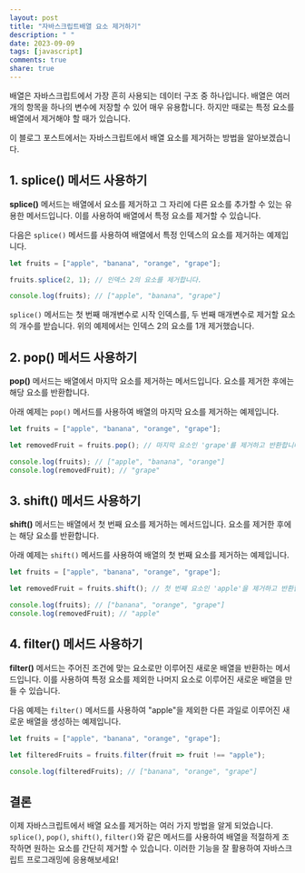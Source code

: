 ```yaml
---
layout: post
title: "자바스크립트배열 요소 제거하기"
description: " "
date: 2023-09-09
tags: [javascript]
comments: true
share: true
---
```


배열은 자바스크립트에서 가장 흔히 사용되는 데이터 구조 중 하나입니다. 배열은 여러 개의 항목을 하나의 변수에 저장할 수 있어 매우 유용합니다. 하지만 때로는 특정 요소를 배열에서 제거해야 할 때가 있습니다.

이 블로그 포스트에서는 자바스크립트에서 배열 요소를 제거하는 방법을 알아보겠습니다.

## 1. splice() 메서드 사용하기

**splice()** 메서드는 배열에서 요소를 제거하고 그 자리에 다른 요소를 추가할 수 있는 유용한 메서드입니다. 이를 사용하여 배열에서 특정 요소를 제거할 수 있습니다. 

다음은 `splice()` 메서드를 사용하여 배열에서 특정 인덱스의 요소를 제거하는 예제입니다.

```javascript
let fruits = ["apple", "banana", "orange", "grape"];

fruits.splice(2, 1); // 인덱스 2의 요소를 제거합니다.

console.log(fruits); // ["apple", "banana", "grape"]
```

`splice()` 메서드는 첫 번째 매개변수로 시작 인덱스를, 두 번째 매개변수로 제거할 요소의 개수를 받습니다. 위의 예제에서는 인덱스 2의 요소를 1개 제거했습니다.

## 2. pop() 메서드 사용하기

**pop()** 메서드는 배열에서 마지막 요소를 제거하는 메서드입니다. 요소를 제거한 후에는 해당 요소를 반환합니다. 

아래 예제는 `pop()` 메서드를 사용하여 배열의 마지막 요소를 제거하는 예제입니다.

```javascript
let fruits = ["apple", "banana", "orange", "grape"];

let removedFruit = fruits.pop(); // 마지막 요소인 'grape'를 제거하고 반환합니다.

console.log(fruits); // ["apple", "banana", "orange"]
console.log(removedFruit); // "grape"
```

## 3. shift() 메서드 사용하기

**shift()** 메서드는 배열에서 첫 번째 요소를 제거하는 메서드입니다. 요소를 제거한 후에는 해당 요소를 반환합니다.

아래 예제는 `shift()` 메서드를 사용하여 배열의 첫 번째 요소를 제거하는 예제입니다.

```javascript
let fruits = ["apple", "banana", "orange", "grape"];

let removedFruit = fruits.shift(); // 첫 번째 요소인 'apple'을 제거하고 반환합니다.

console.log(fruits); // ["banana", "orange", "grape"]
console.log(removedFruit); // "apple"
```

## 4. filter() 메서드 사용하기

**filter()** 메서드는 주어진 조건에 맞는 요소로만 이루어진 새로운 배열을 반환하는 메서드입니다. 이를 사용하여 특정 요소를 제외한 나머지 요소로 이루어진 새로운 배열을 만들 수 있습니다.

다음 예제는 `filter()` 메서드를 사용하여 "apple"을 제외한 다른 과일로 이루어진 새로운 배열을 생성하는 예제입니다.

```javascript
let fruits = ["apple", "banana", "orange", "grape"];

let filteredFruits = fruits.filter(fruit => fruit !== "apple");

console.log(filteredFruits); // ["banana", "orange", "grape"]
```

## 결론

이제 자바스크립트에서 배열 요소를 제거하는 여러 가지 방법을 알게 되었습니다. `splice()`, `pop()`, `shift()`, `filter()`와 같은 메서드를 사용하여 배열을 적절하게 조작하면 원하는 요소를 간단히 제거할 수 있습니다. 이러한 기능을 잘 활용하여 자바스크립트 프로그래밍에 응용해보세요!
